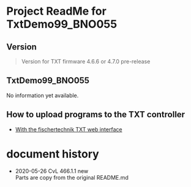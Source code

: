 
# Project ReadMe for TxtDemo99_BNO055

## Version

> Version for TXT firmware 4.6.6 or 4.7.0 pre-release
 
## TxtDemo99_BNO055
No information yet available.

## How to upload programs to the TXT controller
- [With the fischertechnik TXT web interface](../../HowToUseTxtWeb.md)


# document history
- 2020-05-26 CvL 466.1.1 new<br/>
  Parts are copy from the original README.md